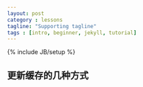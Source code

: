 ```yaml
---
layout: post
category : lessons
tagline: "Supporting tagline"
tags : [intro, beginner, jekyll, tutorial]
---
```

{% include JB/setup %}
## 更新缓存的几种方式